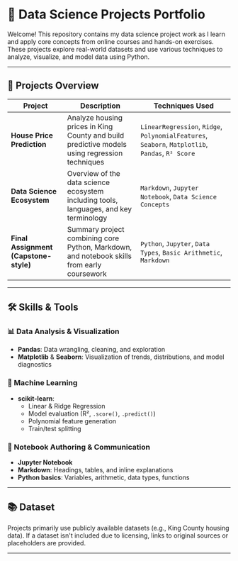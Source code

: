 # 🧠 Data Science Projects Portfolio

Welcome! This repository contains my data science project work as I learn and apply core concepts from online courses and hands-on exercises. These projects explore real-world datasets and use various techniques to analyze, visualize, and model data using Python.

---

## 📁 Projects Overview

| Project | Description | Techniques Used |
|--------|-------------|----------------|
| **House Price Prediction** | Analyze housing prices in King County and build predictive models using regression techniques | `LinearRegression`, `Ridge`, `PolynomialFeatures`, `Seaborn`, `Matplotlib`, `Pandas`, `R² Score` |
| **Data Science Ecosystem** | Overview of the data science ecosystem including tools, languages, and key terminology | `Markdown`, `Jupyter Notebook`, `Data Science Concepts` |
| **Final Assignment (Capstone-style)** | Summary project combining core Python, Markdown, and notebook skills from early coursework | `Python`, `Jupyter`, `Data Types`, `Basic Arithmetic`, `Markdown` |

---

## 🛠️ Skills & Tools

### 📊 Data Analysis & Visualization
- **Pandas**: Data wrangling, cleaning, and exploration  
- **Matplotlib** & **Seaborn**: Visualization of trends, distributions, and model diagnostics  

### 🤖 Machine Learning
- **scikit-learn**:  
  - Linear & Ridge Regression  
  - Model evaluation (R², `.score()`, `.predict()`)  
  - Polynomial feature generation  
  - Train/test splitting

### 📒 Notebook Authoring & Communication
- **Jupyter Notebook**
- **Markdown**: Headings, tables, and inline explanations
- **Python basics**: Variables, arithmetic, data types, functions

---

## 📚 Dataset

Projects primarily use publicly available datasets (e.g., King County housing data). If a dataset isn't included due to licensing, links to original sources or placeholders are provided.

---
